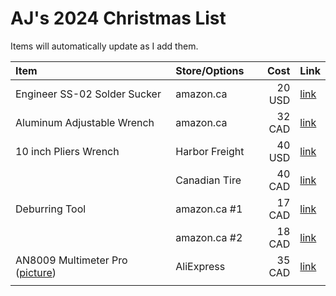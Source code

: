 # AJ's 2024 Christmas List
Items will automatically update as I add them.

| **Item**                      |**Store/Options**| **Cost** | **Link**                                     |
| :---------------------------- | :-------------- | -------: | :------------------------------------------- |
| Engineer SS-02 Solder Sucker  | amazon.ca       | 20 USD   | [link](https://www.amazon.com/dp/B002MJMXD4) |
| Aluminum Adjustable Wrench    | amazon.ca       | 32 CAD   | [link](https://www.amazon.ca/PTNHZ-Adjustable-Lightweight-Aluminum-AN3-AN12/dp/B08CRFKP48) |
| 10 inch Pliers Wrench         | Harbor Freight  | 40 USD   | [link](https://www.harborfreight.com/10-in-pliers-wrench-58200.html) |
|                               | Canadian Tire   | 40 CAD   | [link](https://www.canadiantire.ca/en/pdp/maximum-pliers-wrench-smooth-jaws-black-oxide-coating-rust-resistant-colour-coded-tips-10-in-0581692p.html#store=365) |
| Deburring Tool                | amazon.ca #1    | 17 CAD   | [link](https://www.amazon.ca/Approved-Automotive-Deburring-Blade-Blades/dp/B01L2XR4P2) |
|                               | amazon.ca #2    | 18 CAD   | [link](https://www.amazon.ca/AFA-Tooling-Deburring-High-Speed-Removal/dp/B07RM1D6WD) |
| AN8009 Multimeter Pro ([picture](https://ae-pic-a1.aliexpress-media.com/kf/S1820655f77094a20a3cd25ed41407039b.jpg)) | AliExpress | 35 CAD   | [link](https://www.aliexpress.com/item/1005006313831173.html) |
|  |

